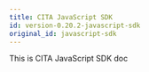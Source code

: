 ```yaml
---
title: CITA JavaScript SDK
id: version-0.20.2-javascript-sdk
original_id: javascript-sdk
---
```

This is CITA JavaScript SDK doc